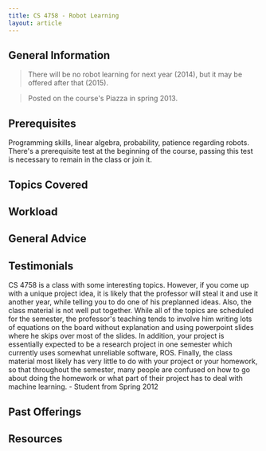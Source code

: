 ```yaml
---
title: CS 4758 - Robot Learning
layout: article
---
```


## General Information

> There will be no robot learning for next year (2014), but it may be offered after that (2015).

> Posted on the course's Piazza in spring 2013.

## Prerequisites

Programming skills, linear algebra, probability, patience regarding robots. There's a prerequisite test at the beginning of the course, passing this test is necessary to remain in the class or join it.

## Topics Covered

## Workload

## General Advice

## Testimonials

CS 4758 is a class with some interesting topics. However, if you come up with a unique project idea, it is likely that the professor will steal it and use it another year, while telling you to do one of his preplanned ideas. Also, the class material is not well put together. While all of the topics are scheduled for the semester, the professor's teaching tends to involve him writing lots of equations on the board without explanation and using powerpoint slides where he skips over most of the slides. In addition, your project is essentially expected to be a research project in one semester which currently uses somewhat unreliable software, ROS. Finally, the class material most likely has very little to do with your project or your homework, so that throughout the semester, many people are confused on how to go about doing the homework or what part of their project has to deal with machine learning. - Student from Spring 2012

## Past Offerings

## Resources
